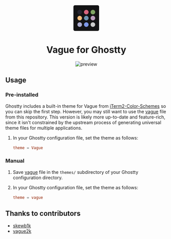 <div align="center">
  <img height="80" alt="icon" src="https://github.com/vague-theme/vague/blob/main/assets/icon.png?raw=true" />
  <h1>Vague for Ghostty</h1>
  <img alt="preview" src="https://github.com/user-attachments/assets/5589f855-fec1-4aea-a833-53b13caf690a" />
</div>

## Usage

### Pre-installed

Ghostty includes a built-in theme for Vague from [iTerm2-Color-Schemes](https://github.com/mbadolato/iTerm2-Color-Schemes)
so you can skip the first step. However, you may still want to use the [vague](vague) file from this repository.
This version is likely more up-to-date and feature-rich, since it isn't constrained by the upstream process
of generating universal theme files for multiple applications.

1. In your Ghostty configuration file, set the theme as follows:

   ```conf
   theme = Vague
   ```

### Manual

1. Save [vague](vague) file in the `themes/` subdirectory of your Ghostty configuration directory.

2. In your Ghostty configuration file, set the theme as follows:

   ```conf
   theme = vague
   ```

## Thanks to contributors

- [skewb1k](https://github.com/skewb1k)
- [vague2k](https://github.com/vague2k)
